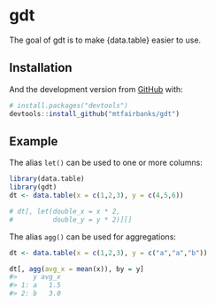 
<!-- README.md is generated from README.Rmd. Please edit that file -->

# gdt

<!-- badges: start -->

<!-- badges: end -->

The goal of gdt is to make {data.table} easier to use.

## Installation

And the development version from [GitHub](https://github.com/) with:

``` r
# install.packages("devtools")
devtools::install_github("mtfairbanks/gdt")
```

## Example

The alias `let()` can be used to one or more columns:

``` r
library(data.table)
library(gdt)
dt <- data.table(x = c(1,2,3), y = c(4,5,6))

# dt[, let(double_x = x * 2,
#          double_y = y * 2)][]
```

The alias `agg()` can be used for aggregations:

``` r
dt <- data.table(x = c(1,2,3), y = c("a","a","b"))

dt[, agg(avg_x = mean(x)), by = y]
#>    y avg_x
#> 1: a   1.5
#> 2: b   3.0
```
